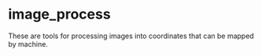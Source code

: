 # image_process
These are tools for processing images into coordinates that can be mapped by machine.
